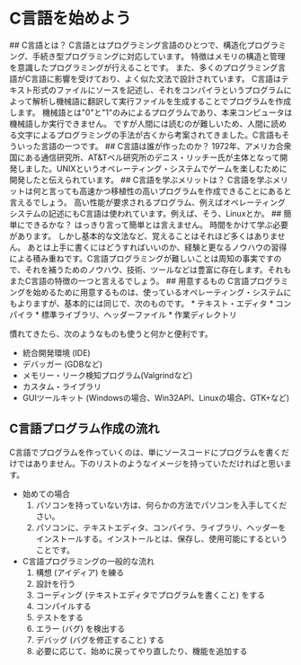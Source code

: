 # C言語を始めよう
<div class="outline"></div>
## C言語とは？
C言語とはプログラミング言語のひとつで、構造化プログラミング、手続き型プログラミングに対応しています。
特徴はメモリの構造と管理を意識したプログラミングが行えることです。
また、多くのプログラミング言語がC言語に影響を受けており、よく似た文法で設計されています。
C言語はテキスト形式のファイルにソースを記述し、それをコンパイラというプログラムによって解析し機械語に翻訳して実行ファイルを生成することでプログラムを作成します。
機械語とは"0"と"1"のみによるプログラムであり、本来コンピュータは機械語しか実行できません。
ですが人間には読むのが難しいため、人間に読める文字によるプログラミングの手法が古くから考案されてきました。C言語もそういった言語の一つです。
## C言語は誰が作ったのか？
1972年、アメリカ合衆国にある通信研究所、AT&Tベル研究所のデニス・リッチー氏が主体となって開発しました。UNIXというオペレーティング・システムでゲームを楽しむために開発したと伝えられています。
## C言語を学ぶメリットは？
C言語を学ぶメリットは何と言っても高速かつ移植性の高いプログラムを作成できることにあると言えるでしょう。
高い性能が要求されるプログラム、例えばオペレーティングシステムの記述にもC言語は使われています。例えば、そう、Linuxとか。
## 簡単にできるかな？
はっきり言って簡単とは言えません。
時間をかけて学ぶ必要があります。
しかし基本的な文法など、覚えることはそれほど多くはありません。
あとは上手に書くにはどうすればいいのか、経験と更なるノウハウの習得による積み重ねです。C言語プログラミングが難しいことは周知の事実ですので、それを補うためのノウハウ、技術、ツールなどは豊富に存在します。それもまたC言語の特徴の一つと言えるでしょう。
## 用意するもの
C言語プログラミングを始めるために用意するものは、使っているオペレーティング・システムにもよりますが、基本的には同じで、次のものです。
* テキスト・エディタ
* コンパイラ
* 標準ライブラリ、ヘッダーファイル
* 作業ディレクトリ

慣れてきたら、次のようなものも使うと何かと便利です。
* 統合開発環境 (IDE)
* デバッガー (GDBなど)
* メモリー・リーク検知プログラム(Valgrindなど)
* カスタム・ライブラリ
* GUIツールキット (Windowsの場合、Win32API、Linuxの場合、GTK+など)

## C言語プログラム作成の流れ
C言語でプログラムを作っていくのは、単にソースコードにプログラムを書くだけではありません。下のリストのようなイメージを持っていただければと思います。

* 始めての場合
  1. パソコンを持っていない方は、何らかの方法でパソコンを入手してください。
  2. パソコンに、テキストエディタ、コンパイラ、ライブラリ、ヘッダーをインストールする。インストールとは、保存し、使用可能にするということです。
* C言語プログラミングの一般的な流れ
  1. 構想 (アイディア) を練る
  2. 設計を行う
  3. コーディング (テキストエディタでプログラムを書くこと) をする
  4. コンパイルする
  5. テストをする
  6. エラー (バグ) を検出する
  7. デバッグ (バグを修正すること) する
  8. 必要に応じて、始めに戻ってやり直したり、機能を追加する

